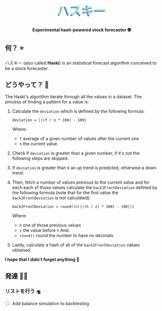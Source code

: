 <h1 style="color:#99E7C8;text-shadow: -2px 2px #2E37D1;font-size:40px", align="center">ハスキー</h1>

<h4 align="center">Experimental hash-powered stock forecaster 👽</h4>

## <a name="what"></a>何？ ⭐️
ハスキー (also called **Haski**) is an statistical forecast algorithm conceived to be a stock forecaster.

## <a name="how"></a>どうやって？ 🚀
The Haski's algorithm iterate through all the values in a dataset. The process of finding a pattern for a value is:
1. Calculate the `deviation` which is defined by the following formula:
    ```
    deviation = |((f / n * 100) - 100|
    ```

    Where:
   - `f` average of a given number of values after the current one
   - `n` the current value
2. Check if `deviation` is greater than a given number, if it's not the following steps are skipped.
3. If `deviation` is greater than `0` an up trend is predicted, otherwise a down trend.
4. Then, fetch a number of values previous to the current value and for each each of those values calculate the `back2FrontDeviation` defined by the following formula (note that for the first value the `back2FrontDeviation` is not calculated):
    ```
    back2FrontDeviation = round(ln(|((h / z) * 100) - 100|))
    ```

    Where:
   - `h` one of those previous values
   - `z` the value before `h`
    And:
   - `round()` round the number to have no decimals
5. Lastly, calculate a hash of all of the `back2FrontDeviation` values obtained.

**I hope that I didn't forget anything 🥲**
## <a name="development"></a>発達 🧑‍💻
### <a name="developmentTODO"></a>リストを行う 🛸
- [ ] Add balance simulation to backtesting